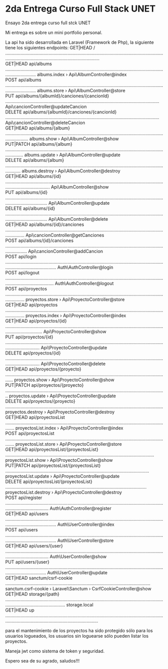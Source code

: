 # 2da Entrega Curso Full Stack UNET
Ensayo 2da entrega curso full stck UNET

Mi entrega es sobre un mini portfolio personal.

La api ha sido desarrollada en Laravel (Framework de Php), la siguiente tiene los siguientes endpoints:
  GET|HEAD        / ......................................................................................................................................................................................................  
  GET|HEAD        api/albums .................................................................................................................................................... albums.index › Api\AlbumController@index  
  POST            api/albums .................................................................................................................................................... albums.store › Api\AlbumController@store  
  PUT             api/albums/{albumId}/canciones/{cancionId} ......................................................................................................................... Api\cancionController@updateCancion  
  DELETE          api/albums/{albumId}/canciones/{cancionId} ......................................................................................................................... Api\cancionController@deleteCancion  
  GET|HEAD        api/albums/{album} .............................................................................................................................................. albums.show › Api\AlbumController@show  
  PUT|PATCH       api/albums/{album} .......................................................................................................................................... albums.update › Api\AlbumController@update  
  DELETE          api/albums/{album} ........................................................................................................................................ albums.destroy › Api\AlbumController@destroy  
  GET|HEAD        api/albums/{id} ............................................................................................................................................................... Api\AlbumController@show  
  PUT             api/albums/{id} ............................................................................................................................................................. Api\AlbumController@update  
  DELETE          api/albums/{id} ............................................................................................................................................................. Api\AlbumController@delete  
  GET|HEAD        api/albums/{id}/canciones ........................................................................................................................................... Api\cancionController@getCanciones  
  POST            api/albums/{id}/canciones ............................................................................................................................................. Api\cancionController@addCancion  
  POST            api/login .................................................................................................................................................................... Auth\AuthController@login  
  POST            api/logout .................................................................................................................................................................. Auth\AuthController@logout  
  POST            api/proyectos ........................................................................................................................................... proyectos.store › Api\ProyectoController@store  
  GET|HEAD        api/proyectos ........................................................................................................................................... proyectos.index › Api\ProyectoController@index  
  GET|HEAD        api/proyectos/{id} ......................................................................................................................................................... Api\ProyectoController@show  
  PUT             api/proyectos/{id} ....................................................................................................................................................... Api\ProyectoController@update  
  DELETE          api/proyectos/{id} ....................................................................................................................................................... Api\ProyectoController@delete  
  GET|HEAD        api/proyectos/{proyecto} .................................................................................................................................. proyectos.show › Api\ProyectoController@show  
  PUT|PATCH       api/proyectos/{proyecto} .............................................................................................................................. proyectos.update › Api\ProyectoController@update  
  DELETE          api/proyectos/{proyecto} ............................................................................................................................ proyectos.destroy › Api\ProyectoController@destroy  
  GET|HEAD        api/proyectosList ................................................................................................................................... proyectosList.index › Api\ProyectoController@index  
  POST            api/proyectosList ................................................................................................................................... proyectosList.store › Api\ProyectoController@store  
  GET|HEAD        api/proyectosList/{proyectosList} ..................................................................................................................... proyectosList.show › Api\ProyectoController@show  
  PUT|PATCH       api/proyectosList/{proyectosList} ................................................................................................................. proyectosList.update › Api\ProyectoController@update  
  DELETE          api/proyectosList/{proyectosList} ............................................................................................................... proyectosList.destroy › Api\ProyectoController@destroy  
  POST            api/register .............................................................................................................................................................. Auth\AuthController@register  
  GET|HEAD        api/users .................................................................................................................................................................... Auth\UserController@index  
  POST            api/users .................................................................................................................................................................... Auth\UserController@store  
  GET|HEAD        api/users/{user} .............................................................................................................................................................. Auth\UserController@show  
  PUT             api/users/{user} ............................................................................................................................................................ Auth\UserController@update  
  GET|HEAD        sanctum/csrf-cookie .................................................................................................................. sanctum.csrf-cookie › Laravel\Sanctum › CsrfCookieController@show  
  GET|HEAD        storage/{path} ........................................................................................................................................................................... storage.local  
  GET|HEAD        up .....................................................................................................................................................................................................  

para el mantenimiento de los proyectos ha sido protegido sólo para los usuarios logueados, los usuarios sin loguearse sólo pueden listar los proyectos.

Maneja jwt como sistema de token y seguridad.

Espero sea de su agrado, saludos!!!
